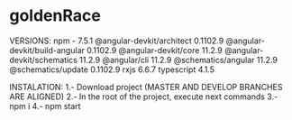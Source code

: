 # goldenRace

VERSIONS:
npm - 7.5.1
@angular-devkit/architect       0.1102.9
@angular-devkit/build-angular   0.1102.9
@angular-devkit/core            11.2.9
@angular-devkit/schematics      11.2.9
@angular/cli                    11.2.9
@schematics/angular             11.2.9
@schematics/update              0.1102.9
rxjs                            6.6.7
typescript                      4.1.5

INSTALATION:
1.- Download project (MASTER AND DEVELOP BRANCHES ARE ALIGNED)
2.- In the root of the project, execute next commands
3.- npm i
4.- npm start


